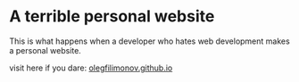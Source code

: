 # A terrible personal website

This is what happens when a developer who hates web development makes a personal website.

visit here if you dare: [olegfilimonov.github.io](https://olegfilimonov.github.io)
